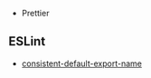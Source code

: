 - Prettier
## ESLint

- [consistent-default-export-name](https://www.npmjs.com/package/eslint-plugin-consistent-default-export-name)